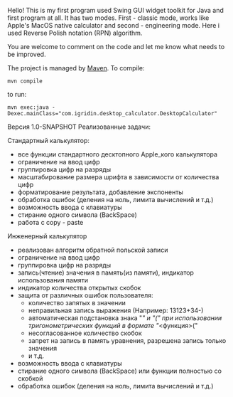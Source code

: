 Hello! This is my first program used Swing GUI widget toolkit for Java and first program at all.
It has two modes. First - classic mode, works like Apple's MacOS native calculator and second - engineering mode.
Here i used Reverse Polish notation (RPN) algorithm.

You are welcome to comment on the code and let me know what needs to be improved.

The project is managed by [Maven](https://maven.apache.org/). To compile:

`mvn compile`

to run:

`mvn exec:java -Dexec.mainClass="com.igridin.desktop_calculator.DesktopCalculator"`

Версия 1.0-SNAPSHOT
Реализованные задачи:

Стандартный калькулятор:
- все функции стандартного десктопного Apple_кого калькулятора
- ограничение на ввод цифр
- группировка цифр на разряды
- масштабирование размера шрифта в зависимости от количества цифр
- форматирование результата, добавление экспоненты
- обработка ошибок (деления на ноль, лимита вычислений и т.д.)
- возможность ввода с клавиатуры
- стирание одного символа (BackSpace)
- работа с copy - paste

Инженерный калькулятор
- реализован алгоритм обратной польской записи
- ограничение на ввод цифр
- группировка цифр на разряды
- запись(чтение) значения в память(из памяти), индикатор использования памяти
- индикатор количества открытых скобок
- защита от различных ошибок пользователя:
    - количество запятых в значении
    - неправильная запись выражения (Например: 13123+34-)
    - автоматическая подстановка знака "*" и "(" при использовании тригонометрических функций в формате "*<функция>("
    - несогласованное количество скобок
    - запрет на запись в память уравнения, разрешена запись только значения
    - и т.д.
- возможность ввода с клавиатуры
- стирание одного символа (BackSpace) или функции полностью со скобкой
- обработка ошибок (деления на ноль, лимита вычислений и т.д.)
